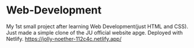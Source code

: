 # Web-Development
My 1st small project after learning Web Development(just HTML and CSS).
Just made a simple clone of the JU official website apge.
Deployed with Netlify.
https://jolly-noether-112c4c.netlify.app/
